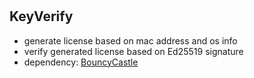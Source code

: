 #

## KeyVerify

- generate license based on mac address and os info
- verify generated license based on Ed25519 signature
- dependency: [BouncyCastle](https://www.bouncycastle.org/)
